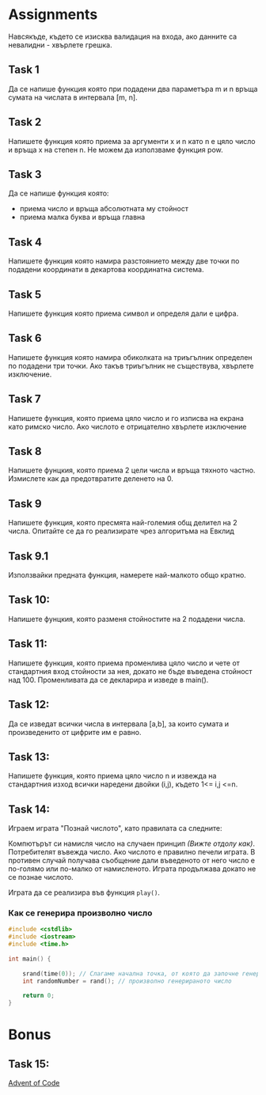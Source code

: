 # Assignments

Навсякъде, където се изисква валидация на входа, ако данните са невалидни - хвърлете грешка.

## Task 1
Да се напише функция която при подадени два параметъра m и n връща сумата на
числата в интервала [m, n].

## Task 2
Напишете функция която приема за аргументи х и n като n e цяло число и връща
х на степен n. Не можем да използваме функция pow.

## Task 3
Да се напише функция която: 
- приема число и връща абсолютната му стойност
- приема малка буква и връща главна

## Task 4
Напишете функция която намира разстоянието между две точки по подадени
координати в декартова координатна система.

## Task 5
Напишете функция която приема символ и определя дали е цифра.

## Task 6
Напишете функция която намира обиколката на триъгълник определен по
подадени три точки. Ако такъв триъгълник не съществува, хвърлете изключение. 

## Task 7
Напишете функция, която приема цяло число и го изписва на екрана като римско число. Ако числото е отрицателно хвърлете изключение

## Task 8
Напишете фунцкия, която приема 2 цели числа и връща тяхното частно. Измислете как да предотвратите деленето на 0. 

## Task 9
Напишете функция, която пресмята най-големия общ делител на 2 числа. Опитайте се да го реализирате чрез алгоритъма на Евклид

## Task 9.1
Използвайки предната функция, намерете най-малкото общо кратно.

## Task 10:
Напишете фунцкия, която разменя стойностите на 2 подадени числа. 

## Task 11:
Напишете функция, която приема променлива цяло число и чете от стандартния вход стойности за нея, докато не бъде въведена стойност над 100. 
Променливата да се декларира и изведе в main().

## Task 12:
Да се изведат всички числа в интервала [a,b], за които сумата и произведенито от цифрите им е равно.

## Task 13:
Напишете функция, която приема цяло число n и извежда на стандартния изход всички наредени двойки (i,j), където 1<= i,j <=n.

## Task 14:
Играем играта "Познай числото", като правилата са следните:

Компютърът си намисля число на случаен принцип _(Вижте отдолу как)_. Потребителят въвежда число. 
Ако числото е правилно печели играта. В противен
случай получава съобщение дали въведеното от него число е по-голямо или по-малко от намисленото. Играта продължава докато не се познае числото.

Играта да се реализира във функция `play()`.

### Как се генерира произволно число
```c++
#include <cstdlib>
#include <iostream>
#include <time.h>
  
int main() {
    
    srand(time(0)); // Слагаме начална точка, от която да започне генератора
    int randomNumber = rand(); // произволно генерираното число
  
    return 0;
}
```

# Bonus
## Task 15:
[Advent of Code](https://adventofcode.com/2021/day/1)


